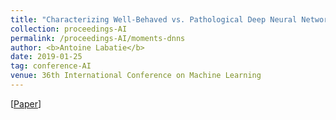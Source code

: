 ```yaml
---
title: "Characterizing Well-Behaved vs. Pathological Deep Neural Networks"
collection: proceedings-AI
permalink: /proceedings-AI/moments-dnns
author: <b>Antoine Labatie</b>
date: 2019-01-25
tag: conference-AI
venue: 36th International Conference on Machine Learning
---
```


[[Paper](https://arxiv.org/abs/1811.03087)]
<br>
<br>
